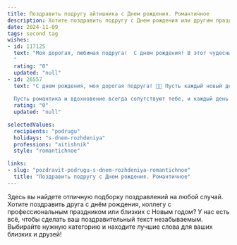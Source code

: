 ```yaml
---
title: Поздравить подругу айтишника c Днем рождения. Романтичное
description: Хотите поздравить подругу c Днем рождения или другим праздником? Наш ИИ создаст незабываемое поздравление, а вы обязательно выделитесь среди других.  
date: 2024-11-09
tags: second tag
wishes:
- id: 117125
  text: "Моя дорогая, любимая подруга!  С днем рождения! В этот чудесный день я хочу пожелать тебе не только успехов в твоей невероятной,  завораживающей  карьере айтишника, но и океана безграничного счастья,  любви,  которая согревает сильнее любого сервера, и  мира,  спокойствия,  налаженного  как твой безупречный код. Пусть все твои мечты исполняются с лёгкостью и изяществом,  с которым ты решаешь самые сложные задачи. Я бесконечно рада, что судьба подарила мне тебя,  мою восхитительную  подругу.  Будь счастлива!
  "
  rating: "0"
  updated: "null"
- id: 26557
  text: "С днем рождения, моя дорогая подруга! 🎉🎂 Пусть каждый новый день приносит тебе море счастья и новые возможности для твоих ярких идей. Ты не просто айтишник, ты - настоящий мастер своего дела, и каждый проект, над которым ты работаешь, светится от твоего умения и любви к делу. Пусть твоя жизнь будет такой же гармоничной и успешной, как твои коды. 💻💖
  
  Пусть романтика и вдохновение всегда сопутствуют тебе, и каждый день будет наполнен любовью, радостью и новыми достижениями. Ты заслуживаешь всего самого прекрасного, и я желаю тебе этого от всей души. С днем рождения, любимая! 🌹🎈"
  rating: "0"
  updated: "null"

selectedValues:
  recipients: "podrugu"
  holidays: "s-dnem-rozhdeniya"
  professions: "aitishnik"
  style: "romantichnoe"

links:
- slug: "pozdravit-podrugu-s-dnem-rozhdeniya-romantichnoe"
  title: "Поздравить подругу c Днем рождения. Романтичное"
---
```


Здесь вы найдете отличную подборку поздравлений на любой случай.
Хотите поздравить друга с днём рождения, коллегу с профессиональным праздником или близких с Новым годом? У нас есть всё, чтобы сделать ваш поздравительный текст незабываемым. Выбирайте нужную категорию и находите лучшие слова для ваших близких и друзей!

